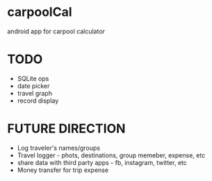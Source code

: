 carpoolCal
==========

android app for carpool calculator

TODO
===

- SQLite ops
- date picker
- travel graph
- record display


FUTURE DIRECTION
================

- Log traveler's names/groups
- Travel logger - phots, destinations, group memeber, expense, etc
- share data with third party apps - fb, instagram, twitter, etc
- Money transfer for trip expense

